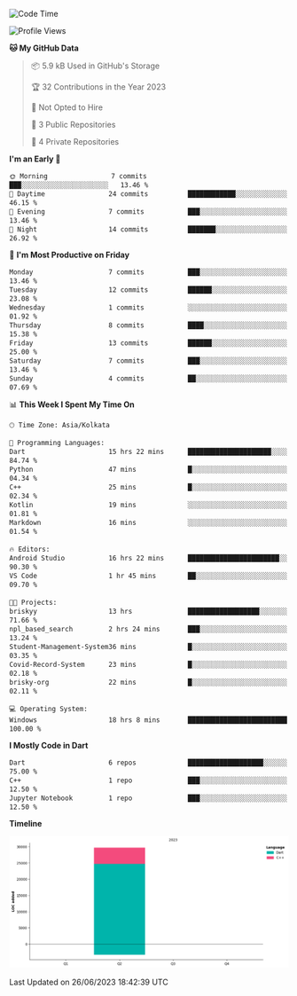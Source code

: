 <!--START_SECTION:waka-->
![Code Time](http://img.shields.io/badge/Code%20Time-51%20hrs%2032%20mins-blue)

![Profile Views](http://img.shields.io/badge/Profile%20Views-3-blue)

**🐱 My GitHub Data** 

> 📦 5.9 kB Used in GitHub's Storage 
 > 
> 🏆 32 Contributions in the Year 2023
 > 
> 🚫 Not Opted to Hire
 > 
> 📜 3 Public Repositories 
 > 
> 🔑 4 Private Repositories 
 > 
**I'm an Early 🐤** 

```text
🌞 Morning                7 commits           ███░░░░░░░░░░░░░░░░░░░░░░   13.46 % 
🌆 Daytime                24 commits          ████████████░░░░░░░░░░░░░   46.15 % 
🌃 Evening                7 commits           ███░░░░░░░░░░░░░░░░░░░░░░   13.46 % 
🌙 Night                  14 commits          ███████░░░░░░░░░░░░░░░░░░   26.92 % 
```
📅 **I'm Most Productive on Friday** 

```text
Monday                   7 commits           ███░░░░░░░░░░░░░░░░░░░░░░   13.46 % 
Tuesday                  12 commits          ██████░░░░░░░░░░░░░░░░░░░   23.08 % 
Wednesday                1 commits           ░░░░░░░░░░░░░░░░░░░░░░░░░   01.92 % 
Thursday                 8 commits           ████░░░░░░░░░░░░░░░░░░░░░   15.38 % 
Friday                   13 commits          ██████░░░░░░░░░░░░░░░░░░░   25.00 % 
Saturday                 7 commits           ███░░░░░░░░░░░░░░░░░░░░░░   13.46 % 
Sunday                   4 commits           ██░░░░░░░░░░░░░░░░░░░░░░░   07.69 % 
```


📊 **This Week I Spent My Time On** 

```text
🕑︎ Time Zone: Asia/Kolkata

💬 Programming Languages: 
Dart                     15 hrs 22 mins      █████████████████████░░░░   84.74 % 
Python                   47 mins             █░░░░░░░░░░░░░░░░░░░░░░░░   04.34 % 
C++                      25 mins             █░░░░░░░░░░░░░░░░░░░░░░░░   02.34 % 
Kotlin                   19 mins             ░░░░░░░░░░░░░░░░░░░░░░░░░   01.81 % 
Markdown                 16 mins             ░░░░░░░░░░░░░░░░░░░░░░░░░   01.54 % 

🔥 Editors: 
Android Studio           16 hrs 22 mins      ███████████████████████░░   90.30 % 
VS Code                  1 hr 45 mins        ██░░░░░░░░░░░░░░░░░░░░░░░   09.70 % 

🐱‍💻 Projects: 
briskyy                  13 hrs              ██████████████████░░░░░░░   71.66 % 
npl_based_search         2 hrs 24 mins       ███░░░░░░░░░░░░░░░░░░░░░░   13.24 % 
Student-Management-System36 mins             █░░░░░░░░░░░░░░░░░░░░░░░░   03.35 % 
Covid-Record-System      23 mins             █░░░░░░░░░░░░░░░░░░░░░░░░   02.18 % 
brisky-org               22 mins             █░░░░░░░░░░░░░░░░░░░░░░░░   02.11 % 

💻 Operating System: 
Windows                  18 hrs 8 mins       █████████████████████████   100.00 % 
```

**I Mostly Code in Dart** 

```text
Dart                     6 repos             ███████████████████░░░░░░   75.00 % 
C++                      1 repo              ███░░░░░░░░░░░░░░░░░░░░░░   12.50 % 
Jupyter Notebook         1 repo              ███░░░░░░░░░░░░░░░░░░░░░░   12.50 % 
```



**Timeline**

![Lines of Code chart](https://raw.githubusercontent.com/sairam030/sairam030/main/assets/bar_graph.png)


 Last Updated on 26/06/2023 18:42:39 UTC
<!--END_SECTION:waka-->
